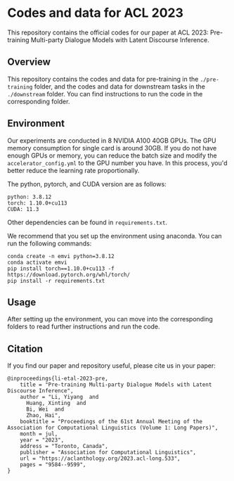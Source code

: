 # Codes and data for ACL 2023
This repository contains the official codes for our paper at ACL 2023: Pre-training Multi-party Dialogue Models with Latent Discourse Inference.

## Overview
This repository contains the codes and data for pre-training in the `./pre-training` folder, and the codes and data for downstream tasks in the `./downstream` folder. You can find instructions to run the code in the corresponding folder.

## Environment
Our experiments are conducted in 8 NVIDIA A100 40GB GPUs. The GPU memory consumption for single card is around 30GB. If you do not have enough GPUs or memory, you can reduce the batch size and modify the `accelerator_config.yml` to the GPU number you have. In this process, you'd better reduce the learning rate proportionally.

The python, pytorch, and CUDA version are as follows:
```
python: 3.8.12
torch: 1.10.0+cu113
CUDA: 11.3
```
Other dependencies can be found in `requirements.txt`.

We recommend that you set up the environment using anaconda. You can run the following commands:
```
conda create -n emvi python=3.8.12
conda activate emvi
pip install torch==1.10.0+cu113 -f https://download.pytorch.org/whl/torch/
pip install -r requirements.txt
```

## Usage
After setting up the environment, you can move into the corresponding folders to read further instructions and run the code.

## Citation
If you find our paper and repository useful, please cite us in your paper:
```
@inproceedings{li-etal-2023-pre,
    title = "Pre-training Multi-party Dialogue Models with Latent Discourse Inference",
    author = "Li, Yiyang  and
      Huang, Xinting  and
      Bi, Wei  and
      Zhao, Hai",
    booktitle = "Proceedings of the 61st Annual Meeting of the Association for Computational Linguistics (Volume 1: Long Papers)",
    month = jul,
    year = "2023",
    address = "Toronto, Canada",
    publisher = "Association for Computational Linguistics",
    url = "https://aclanthology.org/2023.acl-long.533",
    pages = "9584--9599",
}
```
